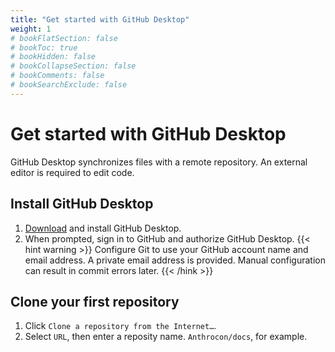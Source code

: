 ```yaml
---
title: "Get started with GitHub Desktop"
weight: 1
# bookFlatSection: false
# bookToc: true
# bookHidden: false
# bookCollapseSection: false
# bookComments: false
# bookSearchExclude: false
---
```


# Get started with GitHub Desktop

GitHub Desktop synchronizes files with a remote repository. An external editor is required to edit code.

## Install GitHub Desktop

1. [Download](https://desktop.github.com/) and install GitHub Desktop.
2. When prompted, sign in to GitHub and authorize GitHub Desktop.
{{< hint warning >}}
Configure Git to use your GitHub account name and email address. A private email address is provided. Manual configuration can result in commit errors later.
{{< /hink >}}

## Clone your first repository

1. Click `Clone a repository from the Internet…`.
2. Select `URL`, then enter a reposity name. `Anthrocon/docs`, for example.
